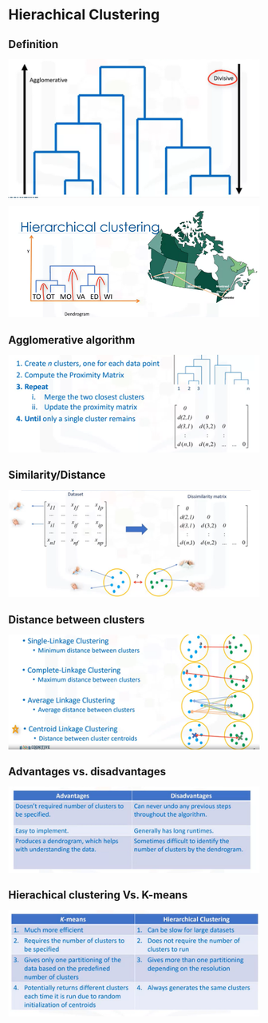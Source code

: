 # Hierachical Clustering

## Definition

![](../.gitbook/assets/image%20%2863%29.png)

![](../.gitbook/assets/image%20%2847%29.png)

## Agglomerative algorithm

![](../.gitbook/assets/image%20%28127%29.png)

## Similarity/Distance

![](../.gitbook/assets/image%20%2885%29.png)

## Distance between clusters

![](../.gitbook/assets/image%20%2813%29.png)

## Advantages vs. disadvantages

![](../.gitbook/assets/image%20%2886%29.png)

## Hierachical clustering Vs. K-means

![](../.gitbook/assets/image%20%287%29.png)

